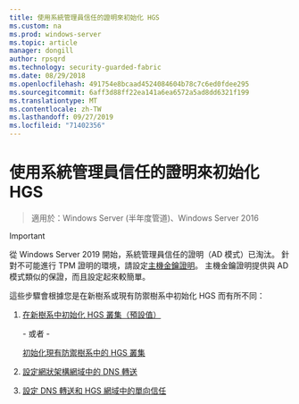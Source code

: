 ```yaml
---
title: 使用系統管理員信任的證明來初始化 HGS
ms.custom: na
ms.prod: windows-server
ms.topic: article
manager: dongill
author: rpsqrd
ms.technology: security-guarded-fabric
ms.date: 08/29/2018
ms.openlocfilehash: 491754e8bcaad4524084604b78c7c6ed0fdee295
ms.sourcegitcommit: 6aff3d88ff22ea141a6ea6572a5ad8dd6321f199
ms.translationtype: MT
ms.contentlocale: zh-TW
ms.lasthandoff: 09/27/2019
ms.locfileid: "71402356"
---
```

# <a name="initialize-hgs-using-admin-trusted-attestation"></a>使用系統管理員信任的證明來初始化 HGS

>適用於：Windows Server (半年度管道)、Windows Server 2016

>[!IMPORTANT]
>從 Windows Server 2019 開始，系統管理員信任的證明（AD 模式）已淘汰。 針對不可能進行 TPM 證明的環境，請設定[主機金鑰證明](guarded-fabric-initialize-hgs-key-mode.md)。 主機金鑰證明提供與 AD 模式類似的保證，而且設定起來較簡單。 


這些步驟會根據您是在新樹系或現有防禦樹系中初始化 HGS 而有所不同：

1. [在新樹系中初始化 HGS 叢集（預設值）](guarded-fabric-initialize-hgs-ad-mode-default.md)

   \- 或者 -

   [初始化現有防禦樹系中的 HGS 叢集](guarded-fabric-initialize-hgs-ad-mode-bastion.md)

2. [設定網狀架構網域中的 DNS 轉送](guarded-fabric-configuring-fabric-dns.md)

3. [設定 DNS 轉送和 HGS 網域中的單向信任](guarded-fabric-configure-dns-forwarding-and-trust.md)



